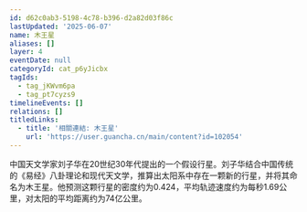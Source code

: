 ```yaml
---
id: d62c0ab3-5198-4c78-b396-d2a82d03f86c
lastUpdated: '2025-06-07'
name: 木王星
aliases: []
layer: 4
eventDate: null
categoryId: cat_p6yJicbx
tagIds:
  - tag_jKWvm6pa
  - tag_pt7cyzs9
timelineEvents: []
relations: []
titledLinks:
  - title: '相關連結: 木王星'
    url: 'https://user.guancha.cn/main/content?id=102054'
---
```

中国天文学家刘子华在20世纪30年代提出的一个假设行星。刘子华结合中国传统的《易经》八卦理论和现代天文学，推算出太阳系中存在一颗新的行星，并将其命名为木王星。他预测这颗行星的密度约为0.424，平均轨迹速度约为每秒1.69公里，对太阳的平均距离约为74亿公里。
